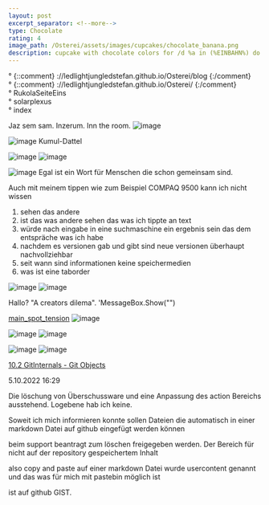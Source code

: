 ```yaml
---
layout: post
excerpt_separator: <!--more-->
type: Chocolate
rating: 4
image_path: /Osterei/assets/images/cupcakes/chocolate_banana.png
description: cupcake with chocolate colors for /d %a in (%EINBAHN%) do dir /b %a
---
```

° {::comment} ://ledlightjungledstefan.github.io/Osterei/blog {:/comment}
<br>
° {::comment} ://ledlightjungledstefan.github.io/Osterei/ {:/comment}
<br>
° RukolaSeiteEins
<br>
° solarplexus
<br>
° index

Jaz sem sam. Inzerum. Inn the room.
![image](https://user-images.githubusercontent.com/75255909/193558846-d34c296f-3cbe-4566-9606-21305235cf31.png)

![image](https://user-images.githubusercontent.com/75255909/193559632-14f0cf35-3417-4bdf-a505-685634ea8ce4.png)
Kumul-Dattel
<br>

![image](https://user-images.githubusercontent.com/75255909/193556849-671685b7-aa5c-4994-8633-4ca0d7457d38.png)
![image](https://user-images.githubusercontent.com/75255909/193557449-d51498da-e02c-45a9-ba3c-2dcda80a95db.png)

![image](https://user-images.githubusercontent.com/75255909/194385546-035282e1-538a-4244-8862-e1b6032184b3.png)
Egal ist ein Wort für Menschen die schon gemeinsam sind.

Auch mit meinem tippen wie zum Beispiel COMPAQ 9500 kann ich nicht wissen
1. sehen das andere
2. ist das was andere sehen das was ich tippte an text
3. würde nach eingabe in eine suchmaschine ein ergebnis sein das dem entspräche was ich habe
4. nachdem es versionen gab und gibt sind neue versionen überhaupt nachvollziehbar
5. seit wann sind informationen keine speichermedien
6. was ist eine taborder

![image](https://user-images.githubusercontent.com/75255909/194387360-b89889dd-cfad-46bd-855f-3744512b398a.png)
![image](https://user-images.githubusercontent.com/75255909/194391519-1a35c4ee-1ef2-4c6b-9342-85edefb96e48.png)

Hallo? "A creators dilema".
'MessageBox.Show("")

[main_spot_tension](https://ledlightjungledstefan.github.io/Osterei/)
![image](https://user-images.githubusercontent.com/75255909/194346238-8601e10e-52cc-4286-88c7-0210e5e083f0.png)

![image](https://user-images.githubusercontent.com/75255909/194346517-3384066d-8d51-4d77-9e15-2cd9d34db57d.png)
![image](https://user-images.githubusercontent.com/75255909/194346683-292d2592-ca4f-4a8e-8fc6-3832bde38752.png)

![image](https://user-images.githubusercontent.com/75255909/194348893-77db824b-04bb-4320-88c0-7d7937f14c6c.png)
![image](https://user-images.githubusercontent.com/75255909/194390925-60fab42c-45d5-4237-ab55-1d237abc0f3e.png)

[10.2 GitInternals - Git Objects](https://git-scm.com/book/en/v2/Git-Internals-Git-Objects)

5.10.2022
16:29

Die löschung von Überschussware und eine Anpassung des action
Bereichs ausstehend. Logebene hab ich keine.

Soweit ich mich informieren konnte sollen Dateien die automatisch
in einer markdown Datei auf github eingefügt werden können

beim support beantragt zum löschen freigegeben werden.
Der Bereich für nicht auf der repository gespeichertem Inhalt

also copy and paste auf einer markdown Datei wurde usercontent
genannt und das was für mich mit pastebin möglich ist

ist auf github GIST.

